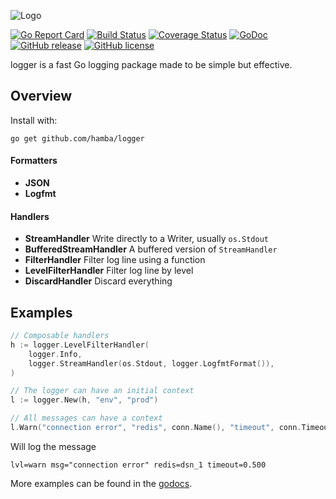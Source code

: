 ![Logo](http://svg.wiersma.co.za/hamba/project?title=logger&tag=fast%20Go%20logger)

[![Go Report Card](https://goreportcard.com/badge/github.com/hamba/logger)](https://goreportcard.com/report/github.com/hamba/logger)
[![Build Status](https://travis-ci.com/hamba/logger.svg?branch=master)](https://travis-ci.com/hamba/logger)
[![Coverage Status](https://coveralls.io/repos/github/hamba/logger/badge.svg?branch=master)](https://coveralls.io/github/hamba/logger?branch=master)
[![GoDoc](https://godoc.org/github.com/hamba/logger?status.svg)](https://godoc.org/github.com/hamba/logger)
[![GitHub release](https://img.shields.io/github/release/hamba/logger.svg)](https://github.com/hamba/logger/releases)
[![GitHub license](https://img.shields.io/badge/license-MIT-blue.svg)](https://raw.githubusercontent.com/hamba/logger/master/LICENSE)

logger is a fast Go logging package made to be simple but effective.

## Overview

Install with:

```shell
go get github.com/hamba/logger
```

#### Formatters

* **JSON**
* **Logfmt**

#### Handlers

* **StreamHandler** Write directly to a Writer, usually `os.Stdout`
* **BufferedStreamHandler** A buffered version of `StreamHandler`
* **FilterHandler** Filter log line using a function
* **LevelFilterHandler** Filter log line by level
* **DiscardHandler** Discard everything

## Examples

```go
// Composable handlers
h := logger.LevelFilterHandler(
    logger.Info,
    logger.StreamHandler(os.Stdout, logger.LogfmtFormat()),
)

// The logger can have an initial context
l := logger.New(h, "env", "prod")

// All messages can have a context
l.Warn("connection error", "redis", conn.Name(), "timeout", conn.Timeout())
```

Will log the message

```
lvl=warn msg="connection error" redis=dsn_1 timeout=0.500
```

More examples can be found in the [godocs](https://godoc.org/github.com/hamba/logger).
